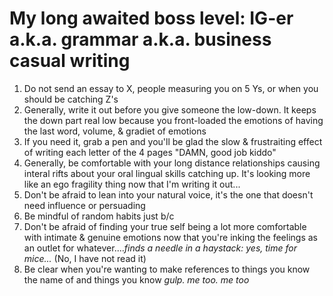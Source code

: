 # My long awaited boss level: IG-er a.k.a. grammar a.k.a. business casual writing

1. Do not send an essay to X, people measuring you on 5 Ys, or when you should be catching Z's
2. Generally, write it out before you give someone the low-down. It keeps the down part real low because you front-loaded the emotions of having the last word, volume, & gradiet of emotions
3. If you need it, grab a pen and you'll be glad the slow & frustraiting effect of writing each letter of the 4 pages "DAMN, good job kiddo"
4. Generally, be comfortable with your long distance relationships causing interal rifts about your oral lingual skills catching up. It's looking more like an ego fragility thing now that I'm writing it out...
5. Don't be afraid to lean into your natural voice, it's the one that doesn't need influence or persuading
6. Be mindful of random habits just b/c
7. Don't be afraid of finding your true self being a lot more comfortable with intimate & genuine emotions now that you're inking the feelings as an outlet for whatever....*finds a needle in a haystack: yes, time for mice...* (No, I have not read it)
8. Be clear when you're wanting to make references to things you know the name of and things you know *gulp. me too. me too*
